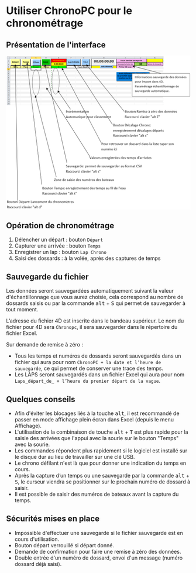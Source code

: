# Utiliser ChronoPC pour le chronométrage

## Présentation de l'interface

![Capture d'écran de l'interface](./capture_interface.png)

## Opération de chronométrage

1. Délencher un départ : bouton `Départ`
2. Capturer une arrivée : bouton `Temps`
3. Enregistrer un lap : bouton `Lap Chrono`
4. Saisi des dossards : à la volée, après des captures de temps

## Sauvegarde du fichier

Les données seront sauvegardées automatiquement suivant la valeur d'échantillonnage que vous aurez choisie, cela correspond au nombre de dossards saisis ou par la commande <kbd>alt</kbd> + <kbd>S</kbd> qui permet de sauvegarder à tout moment.

L’adresse du fichier 4D est inscrite dans le bandeau supérieur. Le nom du fichier pour 4D sera `Chronopc`, il sera sauvegarder dans le répertoire du fichier Excel.

Sur demande de remise à zéro :
- Tous les temps et numéros de dossards seront sauvegardés dans un fichier qui aura pour nom `ChronoPC + la date et l’heure de sauvegarde`, ce qui permet de conserver une trace des temps.
- Les LAPS seront sauvegardés dans un fichier Excel qui aura pour nom `Laps_départ_de_ + l’heure du premier départ de la vague`.

## Quelques conseils

- Afin d'éviter les blocages liés à la touche <kbd>alt</kbd>, il est recommandé de passer en mode affichage plein écran dans Excel (depuis le menu Affichage).
- L'utilisation de la combinaison de touche  <kbd>alt</kbd> + <kbd>T</kbd> est plus rapide pour la saisie des arrivées que l'appui avec la sourie sur le bouton "Temps" avec la sourie.
- Les commandes répondent plus rapidement si le logiciel est installé sur le disque dur au lieu de travailler sur une clé USB.
- Le chrono défilant n'est là que pour donner une indication du temps en cours.
- Après la capture d’un temps ou une sauvegarde par la commande  <kbd>alt</kbd> + <kbd>S</kbd>, le curseur viendra se positionner sur le prochain numéro de dossard à saisir.
- Il est possible de saisir des numéros de bateaux avant la capture du temps.

## Sécurités mises en place

- Impossible d'effectuer une sauvegarde si le fichier sauvegarde est en cours d'utilisation.
- Bouton départ verrouillé si départ donné.
- Demande de confirmation pour faire une remise à zéro des données.
- Double entrée d'un numéro de dossard, envoi d'un message (numéro dossard déjà saisi).
